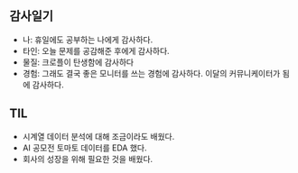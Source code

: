 ## 감사일기
- 나: 휴일에도 공부하는 나에게 감사하다.
- 타인: 오늘 문제를 공감해준 후에게 감사하다.
- 물질: 크로플이 탄생함에 감사하다
- 경험: 그래도 결국 좋은 모니터를 쓰는 경험에 감사하다. 이달의 커뮤니케이터가 됨에 감사하다.

## TIL 
- 시계열 데이터 분석에 대해 조금이라도 배웠다. 
- AI 공모전 토마토 데이터를 EDA 했다.
- 회사의 성장을 위해 필요한 것을 배웠다.
